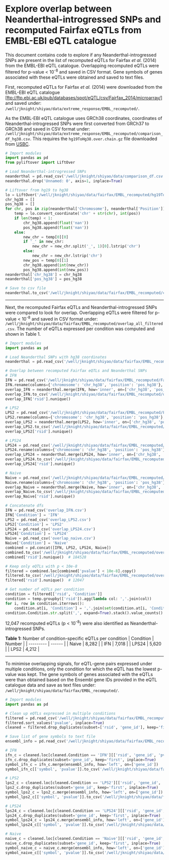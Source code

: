 # Explore overlap between Neanderthal-introgressed SNPs and recomputed Fairfax eQTLs from EMBL-EBI eQTL catalogue

This document contains code to explore if any Neanderthal-introgressed SNPs are present in the list of recomputed eQTLs for Fairfax *et al.* (2014) from the EMBL-EBI eQTL catalogue. Overlapping recomputed eQTLs were filtered for p-value < 10<sup>-8</sup> and saved in CSV format. Gene symbols of genes associated with these eQTLs were obtained and saved to text files.

First, recomputed eQTLs for Fairfax *et al.* (2014) were downloaded from the EMBL-EBI eQTL catalogue [ftp://ftp.ebi.ac.uk/pub/databases/spot/eQTL/csv/Fairfax_2014/microarray/] and saved under: `/well/jknight/shiyao/data/extreme_response/EMBL_recomputed/`.  

As the EMBL-EBI eQTL catalogue uses GRCh38 coordinates, coordinates of Neanderthal-introgressed SNPs were first converted from GRCh37 to GRCh38 and saved in CSV format under: `/well/jknight/shiyao/data/extreme_response/EMBL_recomputed/comparison_df_hg38.csv`. This requires the `hg19ToHg38.over.chain.gz` file downloaded from [USBC](https://hgdownload.soe.ucsc.edu/gbdb/hg19/liftOver/). 

```python
# Import modules
import pandas as pd
from pyliftover import LiftOver

# Load Neanderthal-introgressed SNPs
neanderthal = pd.read_csv('/well/jknight/shiyao/data/comparison_df.csv')
neanderthal.drop('Unnamed: 0', axis=1, inplace=True)

# Liftover from hg19 to hg38
lo = LiftOver('/well/jknight/shiyao/data/fairfax/EMBL_recomputed/hg19ToHg38.over.chain.gz')
chr_hg38 = []
pos_hg38 = []
for chr, pos in zip(neanderthal['Chromosome'], neanderthal['Position']):
    temp = lo.convert_coordinate('chr' + str(chr), int(pos))
    if len(temp) < 1:
        chr_hg38.append(float('nan'))
        pos_hg38.append(float('nan'))
    else:
        new_chr = temp[0][0]
        if '_' in new_chr:
            new_chr = new_chr.split('_', 1)[0].lstrip('chr')
        else:
            new_chr = new_chr.lstrip('chr')
        new_pos = temp[0][1]
        chr_hg38.append(int(new_chr))
        pos_hg38.append(int(new_pos))
neanderthal['chr_hg38'] = chr_hg38
neanderthal['pos_hg38'] = pos_hg38

# Save to csv file
neanderthal.to_csv('/well/jknight/shiyao/data/fairfax/EMBL_recomputed/comparison_df_hg38.csv', index=False)
```

---

Next, the recomputed Fairfax eQTLs and Neanderthal-introgressed SNPs were compared to look for overlap. Overlapping eQTLs were filtered for p-value < 10<sup>-8</sup> and saved in CSV format under: `/well/jknight/shiyao/data/fairfax/EMBL_recomputed/overlap_all_filtered.csv`. The number of eQTLs expressed per condition was computed and shown in Table 1.

```python
# Import modules
import pandas as pd

# Load Neanderthal SNPs with hg38 coordinates
neanderthal = pd.read_csv('/well/jknight/shiyao/data/fairfax/EMBL_recomputed/comparison_df_hg38.csv')

# Overlap between recomputed Fairfax eQTLs and Neanderthal SNPs
# IFN
IFN = pd.read_csv('/well/jknight/shiyao/data/fairfax/EMBL_recomputed/Fairfax_2014_IFN24.all.tsv.gz', sep='\t', compression='gzip')
IFN.rename(columns={'chromosome': 'chr_hg38', 'position': 'pos_hg38'}, inplace=True)
overlap_IFN = neanderthal.merge(IFN, how='inner', on=['chr_hg38', 'pos_hg38'])
overlap_IFN.to_csv('/well/jknight/shiyao/data/fairfax/EMBL_recomputed/overlap_IFN.csv', index=False)
overlap_IFN['rsid'].nunique()

# LPS2
LPS2 = pd.read_csv('/well/jknight/shiyao/data/fairfax/EMBL_recomputed/Fairfax_2014_LPS2.all.tsv.gz', sep='\t', compression='gzip')
LPS2.rename(columns={'chromosome': 'chr_hg38', 'position': 'pos_hg38'}, inplace=True)
overlap_LPS2 = neanderthal.merge(LPS2, how='inner', on=['chr_hg38', 'pos_hg38'])
overlap_LPS2.to_csv('/well/jknight/shiyao/data/fairfax/EMBL_recomputed/overlap_LPS2.csv', index=False)
overlap_LPS2['rsid'].nunique()

# LPS24
LPS24 = pd.read_csv('/well/jknight/shiyao/data/fairfax/EMBL_recomputed/Fairfax_2014_LPS24.all.tsv.gz', sep='\t', compression='gzip')
LPS24.rename(columns={'chromosome': 'chr_hg38', 'position': 'pos_hg38'}, inplace=True)
overlap_LPS24 = neanderthal.merge(LPS24, how='inner', on=['chr_hg38', 'pos_hg38'])
overlap_LPS24.to_csv('/well/jknight/shiyao/data/fairfax/EMBL_recomputed/overlap_LPS24.csv', index=False)
overlap_LPS24['rsid'].nunique() 

# Naive
Naive = pd.read_csv('/well/jknight/shiyao/data/fairfax/EMBL_recomputed/Fairfax_2014_naive.all.tsv.gz', sep='\t', compression='gzip')
Naive.rename(columns={'chromosome': 'chr_hg38', 'position': 'pos_hg38'}, inplace=True)
overlap_Naive = neanderthal.merge(Naive, how='inner', on=['chr_hg38', 'pos_hg38'])
overlap_Naive.to_csv('/well/jknight/shiyao/data/fairfax/EMBL_recomputed/overlap_naive.csv', index=False)
overlap_Naive['rsid'].nunique() 

# Concatenate dfs
IFN = pd.read_csv('overlap_IFN.csv')
IFN['Condition'] = 'IFN'
LPS2 = pd.read_csv('overlap_LPS2.csv')
LPS2['Condition'] = 'LPS2'
LPS24 = pd.read_csv('overlap_LPS24.csv')
LPS24['Condition'] = 'LPS24'
Naive = pd.read_csv('overlap_naive.csv')
Naive['Condition'] = 'Naive'
combined = pd.concat([IFN, LPS2, LPS24, Naive])
combined.to_csv('/well/jknight/shiyao/data/fairfax/EMBL_recomputed/overlap_all.csv', index=False)
combined['rsid'].nunique()  # 184528

# Keep only eQTLs with p < 10e-8
filtered = combined.loc[combined['pvalue'] < 10e-8].copy()
filtered.to_csv('/well/jknight/shiyao/data/fairfax/EMBL_recomputed/overlap_all_filtered.csv', index=False)
filtered['rsid'].nunique()  # 12047

# Get number of eQTLs per condition
condition = filtered[['rsid', 'Condition']]
condition = temp.groupby(['rsid']).agg(lambda col: ','.join(col))
for i, row in condition.iterrows():
    condition.at[i, 'Condition'] = ','.join(set(condition.at[i, 'Condition'].split(',')))
condition.Condition.str.split(',', expand=True).stack().value_counts()
```

12,047 recomputed eQTLs (p < 10<sup>-8</sup>) were also identified as Neanderthal-introgressed SNPs.

**Table 1:** Number of condition-specific eQTLs per condition
| Condition | Number |
| --------- | ------ |
| Naive | 8,282 |
| IFN | 7,018 |
| LPS24 | 5,620 | 
| LPS2 | 4,212 | 

---

To minimise overlapping signals, for eQTL-gene pairs expressed under multiple conditions, only the condition for which the eQTL has the lowest p-value was kept. The gene symbols of genes associated with the eQTLs were than obtained based on the Ensembl gene IDs provided in the eQTL catalogue data and save as text files under: `/well/jknight/shiyao/data/fairfax/EMBL_recomputed/`.

```python
# Import modules
import pandas as pd

# Clean up eQTLs expressed in multiple conditions
filtered = pd.read_csv('/well/jknight/shiyao/data/fairfax/EMBL_recomputed/overlap_all_filtered.csv')
filtered.sort_values('pvalue', inplace=True)
cleaned = filtered.drop_duplicates(subset=['rsid', 'gene_id'], keep='first').copy()

# Save list of gene symbols to text file
ensembl_info = pd.read_csv('/well/jknight/shiyao/data/fairfax/EMBL_recomputed/hg38.ensGene.txt', usecols=['gene_id', 'symbol'])

# IFN
ifn_c = cleaned.loc[cleaned.Condition == 'IFN'][['rsid', 'gene_id', 'pvalue']].copy()
ifn_c.drop_duplicates(subset='gene_id', keep='first', inplace=True)
symbol_ifn_c = ifn_c.merge(ensembl_info, how='left', on=['gene_id'])
symbol_ifn_c[['symbol', 'pvalue']].to_csv('/well/jknight/shiyao/data/fairfax/EMBL_recomputed/genes_cleaned_ifn.txt', index=False, header=False, sep='\t')

# LPS2
lps2_c = cleaned.loc[cleaned.Condition == 'LPS2'][['rsid', 'gene_id', 'pvalue']].copy()
lps2_c.drop_duplicates(subset='gene_id', keep='first', inplace=True)
symbol_lps2_c = lps2_c.merge(ensembl_info, how='left', on=['gene_id'])
symbol_lps2_c[['symbol', 'pvalue']].to_csv('/well/jknight/shiyao/data/fairfax/EMBL_recomputed/genes_cleaned_lps2.txt', index=False, header=False, sep='\t')

# LPS24
lps24_c = cleaned.loc[cleaned.Condition == 'LPS24'][['rsid', 'gene_id', 'pvalue']].copy()
lps24_c.drop_duplicates(subset='gene_id', keep='first', inplace=True)
symbol_lps24_c = lps24_c.merge(ensembl_info, how='left', on=['gene_id'])
symbol_lps24_c[['symbol', 'pvalue']].to_csv('/well/jknight/shiyao/data/fairfax/EMBL_recomputed/genes_cleaned_lps24.txt', index=False, header=False, sep='\t')

# Naive
naive_c = cleaned.loc[cleaned.Condition == 'Naive'][['rsid', 'gene_id', 'pvalue']].copy()
naive_c.drop_duplicates(subset='gene_id', keep='first', inplace=True)
symbol_naive_c = naive_c.merge(ensembl_info, how='left', on=['gene_id'])
symbol_naive_c[['symbol', 'pvalue']].to_csv('/well/jknight/shiyao/data/fairfax/EMBL_recomputed/genes_cleaned_naive.txt', index=False, header=False, sep='\t')
```
